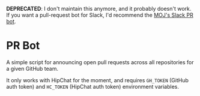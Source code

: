 **DEPRECATED**: I don't maintain this anymore, and it probably doesn't
work. If you want a pull-request bot for Slack, I'd recommend the
[MOJ's Slack PR bot](https://github.com/ministryofjustice/slack-prbot).

PR Bot
======

A simple script for announcing open pull requests across all repositories
for a given GitHub team.

It only works with HipChat for the moment, and requires `GH_TOKEN`
(GitHub auth token) and `HC_TOKEN` (HipChat auth token) environment
variables.
